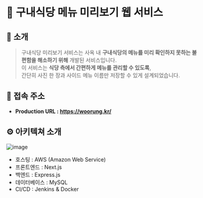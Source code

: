 # 🥘 구내식당 메뉴 미리보기 웹 서비스

## 👏 소개
>  
> 구내식당 미리보기 서비스는 사옥 내 **구내식당의 메뉴를 미리 확인하지 못하는 불편함을 해소하기 위해** 개발된 서비스입니다.  
> 이 서비스는 **식당 측에서 간편하게 메뉴를 관리할 수 있도록**,  
> 간단히 사진 한 장과 사이드 메뉴 이름만 저장할 수 있게 설계되었습니다.  

## 🚀 접속 주소
- **Production URL : https://woorung.kr/**

## ⚙ 아키텍쳐 소개
![image](https://github.com/user-attachments/assets/f9aad0b7-be29-46e1-b55e-4f6eb469e856)

- 호스팅 : AWS (Amazon Web Service)
- 프론트엔드 : Next.js
- 백엔드 : Express.js
- 데이터베이스 : MySQL
- CI/CD : Jenkins & Docker
